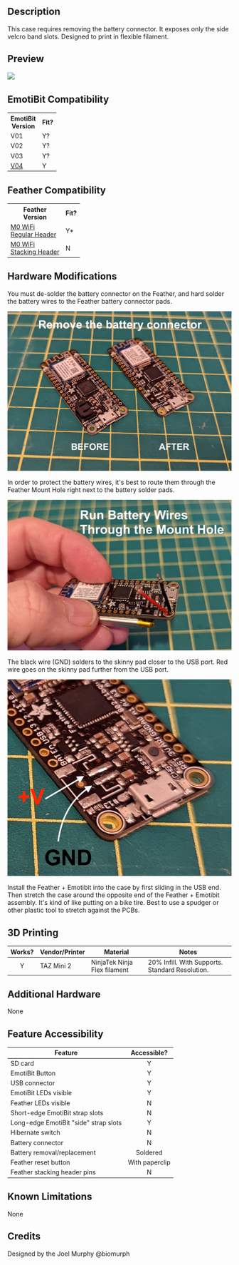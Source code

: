 ## Description
This case requires removing the battery connector. It exposes only the side velcro band slots. Designed to print in flexible filament.

## Preview
![](./assets/preview.gif)

## EmotiBit Compatibility
<!--- This table is written in minified html to permit scraping into a sub-table in the root EmotiBit_Cases/readme.md -->
<table><tr><th>EmotiBit<br>Version</th><th>Fit?</th></tr><tr><td>V01</td><td>Y?</td></tr><tr><td>V02</td><td>Y?</td></tr><tr><td>V03</td><td>Y?</td></tr><tr><td><a href=https://github.com/EmotiBit/EmotiBit_Cases/tree/feat-reorg-cases/EmotiBit_3D_Models/V04>V04</a></td><td>Y</td></tr></table>

## Feather Compatibility
<!--- This table is written in minified html to permit scraping into a sub-table in the root EmotiBit_Cases/readme.md -->
<table><tr><th>Feather<br>Version</th><th>Fit?</th></tr><tr><td><a href=https://www.adafruit.com/product/2598>M0 WiFi<br>Regular Header</a></td><td>Y*</td></tr><tr><td><a href=https://www.adafruit.com/product/3044>M0 WiFi<br>Stacking Header</a></td><td>N</td></tr></table>

## Hardware Modifications
You must de-solder the battery connector on the Feather, and hard solder the battery wires to the Feather battery connector pads.

![Feather Battery connector](./assets/Remove_Battery_Conn.jpg)

In order to protect the battery wires, it's best to route them through the Feather Mount Hole right next to the battery solder pads.

![Route Wires](./assets/Route_Wires.jpg)

The black wire (GND) solders to the skinny pad closer to the USB port.
Red wire goes on the skinny pad further from the USB port.

![Solder Pads](./assets/Solder_Pads.jpg)

Install the Feather + Emotibit into the case by first sliding in the USB end. Then stretch the case around the opposite end of the Feather + Emotibit assembly. It's kind of like putting on a bike tire. Best to use a spudger or other plastic tool to stretch against the PCBs. 


## 3D Printing
| Works? | Vendor/Printer | Material | Notes |
| :----: | ------ | ------ | ------ |
| Y | TAZ Mini 2 | NinjaTek Ninja Flex filament | 20% Infill. With Supports. Standard Resolution. |

## Additional Hardware
None


## Feature Accessibility
| Feature | Accessible? |
| ------ | :----: |
| SD card | Y |
| EmotiBit Button | Y |
| USB connector | Y |
| EmotiBit LEDs visible | Y |
| Feather LEDs visible | N |
| Short-edge EmotiBit strap slots | N |
| Long-edge EmotiBit "side" strap slots  | Y |
| Hibernate switch | N |
| Battery connector | N |
| Battery removal/replacement | Soldered |
| Feather reset button | With paperclip |
| Feather stacking header pins | N |

## Known Limitations
None

## Credits
Designed by the Joel Murphy @biomurph
